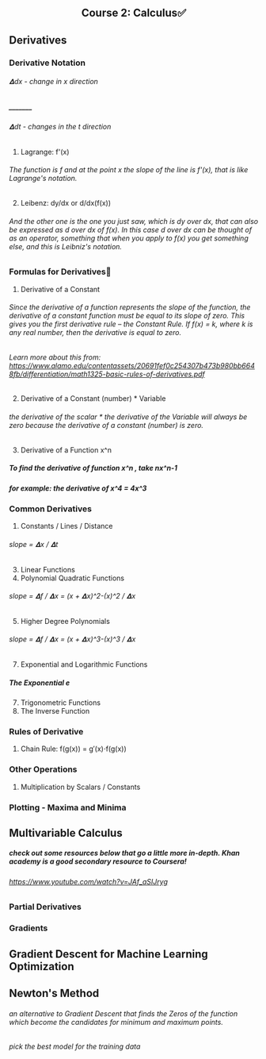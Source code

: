 <h2 align="center"> Course 2: Calculus✅</h2>

## Derivatives
### Derivative Notation
###### 𝚫dx  - change in x direction
##### _______
###### 𝚫dt - changes in the t direction
1. Lagrange: f'(x)
######  The function is f and at the point x the slope of the line is f'(x), that is like Lagrange's notation.
2. Leibenz: dy/dx or d/dx(f(x))
###### And the other one is the one you just saw, which is dy over dx, that can also be expressed as d over dx of f(x). In this case d over dx can be thought of as an operator, something that when you apply to f(x) you get something else, and this is Leibniz's notation. 

### Formulas for Derivatives🔴
1. Derivative of a Constant

###### Since the derivative of a function represents the slope of the function, the derivative of a constant function must be equal to its slope of zero. This gives you the first derivative rule – the Constant Rule. If f(x) = k, where k is any real number, then the derivative is equal to zero.

###### Learn more about this from: https://www.alamo.edu/contentassets/20691fef0c254307b473b980bb6648fb/differentiation/math1325-basic-rules-of-derivatives.pdf

2. Derivative of a Constant (number) * Variable

###### the derivative of the scalar * the derivative of the Variable will always be zero because the derivative of a constant (number) is zero.

3. Derivative of a Function x^n
##### To find the derivative of function x^n , take nx^n-1
##### for example: the derivative of x^4 = 4x^3

### Common Derivatives
1. Constants / Lines / Distance

###### slope = 𝚫x / 𝚫t
3. Linear Functions
4. Polynomial Quadratic Functions

###### slope = 𝚫f / 𝚫x = (x + 𝚫x)^2-(x)^2 / 𝚫x

5. Higher Degree Polynomials

###### slope = 𝚫f / 𝚫x = (x + 𝚫x)^3-(x)^3 / 𝚫x
7. Exponential and Logarithmic Functions


##### The Exponential e

7. Trigonometric Functions
8. The Inverse Function

### Rules of Derivative
1. Chain Rule: f(g(x)) =  g′(x)⋅f(g(x))

### Other Operations
1. Multiplication by Scalars /  Constants
### Plotting - Maxima and Minima

## Multivariable Calculus

##### check out some resources below that go a little more in-depth. Khan academy is a good secondary resource to Coursera! 
###### https://www.youtube.com/watch?v=JAf_aSIJryg

### Partial Derivatives

### Gradients

## Gradient Descent for Machine Learning Optimization

## Newton's Method
###### an alternative to Gradient Descent that finds the Zeros of the function which become the candidates for minimum and maximum points.

###### pick the best model for the training data